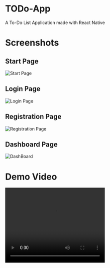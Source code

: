 # TODo-App

A To-Do List Application made with React Native

# Screenshots

## Start Page

![Start Page](screenshots/startpage.jpg)

## Login Page

![Login Page](screenshots/loginpage.jpg)

## Registration Page

![Registration Page](screenshots/registerpage.jpg)

## Dashboard Page

![DashBoard](screenshots/dashboard.jpg)

# Demo Video

<video width="320" height="240" controls>
  <source src="screenshots/demo.mp4" type="video/mp4">
</video>
